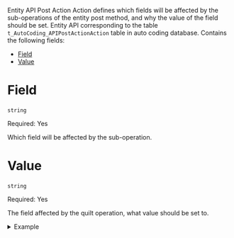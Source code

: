 Entity API Post Action Action defines which fields will be affected by the sub-operations of the entity post method, and why the value of the field should be set. Entity API corresponding to the table `t_AutoCoding_APIPostActionAction` table in auto coding database. Contains the following fields: 

- [Field ](#Field )
- [Value ](#Value )

# Field
`string`

Required: Yes

Which field will be affected by the sub-operation.

# Value
`string`

Required: Yes

The field affected by the quilt operation, what value should be set to.

<details>
<summary>Example</summary>

roleConfig has a switch on the interface to turn on/off the role function, so two sub-operations are defined in roleConfig to set the isEnable field in roleConfig to true/false.
![图片.png](/.attachments/图片-debf3228-f528-46d7-8de7-475a3f3db874.png)
![图片.png](/.attachments/图片-99b0c82c-3115-4d80-be1a-a8120900f2dc.png)

Call the sub-operation, set the value of the isEnable field, note that no data is passed in at this time.
![图片.png](/.attachments/图片-1e9c1fa6-797c-4336-9919-f40185412afc.png)

</details>